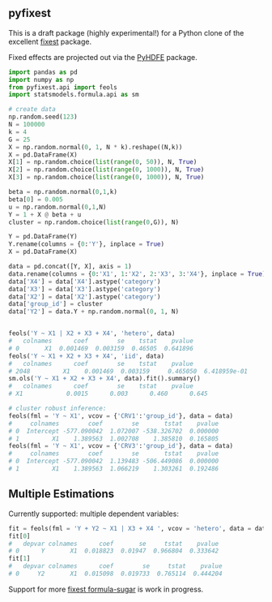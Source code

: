 ## pyfixest

This is a draft package (highly experimental!) for a Python clone of the excellent [fixest](https://github.com/lrberge/fixest) package. 

Fixed effects are projected out via the [PyHDFE](https://github.com/jeffgortmaker/pyhdfe) package. 

```python
import pandas as pd
import numpy as np
from pyfixest.api import feols
import statsmodels.formula.api as sm

# create data
np.random.seed(123)
N = 100000
k = 4
G = 25
X = np.random.normal(0, 1, N * k).reshape((N,k))
X = pd.DataFrame(X)
X[1] = np.random.choice(list(range(0, 50)), N, True)
X[2] = np.random.choice(list(range(0, 1000)), N, True)
X[3] = np.random.choice(list(range(0, 1000)), N, True)

beta = np.random.normal(0,1,k)
beta[0] = 0.005
u = np.random.normal(0,1,N)
Y = 1 + X @ beta + u
cluster = np.random.choice(list(range(0,G)), N)

Y = pd.DataFrame(Y)
Y.rename(columns = {0:'Y'}, inplace = True)
X = pd.DataFrame(X)

data = pd.concat([Y, X], axis = 1)
data.rename(columns = {0:'X1', 1:'X2', 2:'X3', 3:'X4'}, inplace = True)
data['X4'] = data['X4'].astype('category')
data['X3'] = data['X3'].astype('category')
data['X2'] = data['X2'].astype('category')
data['group_id'] = cluster
data['Y2'] = data.Y + np.random.normal(0, 1, N)


feols('Y ~ X1 | X2 + X3 + X4', 'hetero', data)
#   colnames      coef        se    tstat    pvalue
# 0       X1  0.001469  0.003159  0.46505  0.641896
feols('Y ~ X1 + X2 + X3 + X4', 'iid', data)
#   colnames      coef        se    tstat    pvalue
# 2048         X1    0.001469  0.003159     0.465050  6.418959e-01
sm.ols('Y ~ X1 + X2 + X3 + X4', data).fit().summary()
#   colnames      coef        se    tstat    pvalue
# X1            0.0015      0.003      0.460      0.645    

# cluster robust inference: 
feols(fml = 'Y ~ X1', vcov = {'CRV1':'group_id'}, data = data)
#     colnames        coef        se       tstat    pvalue
# 0  Intercept -577.090042  1.072007 -538.326702  0.000000
# 1         X1    1.389563  1.002708    1.385810  0.165805
feols(fml = 'Y ~ X1', vcov = {'CRV3':'group_id'}, data = data)
#     colnames        coef        se       tstat    pvalue
# 0  Intercept -577.090042  1.139483 -506.449086  0.000000
# 1         X1    1.389563  1.066219    1.303261  0.192486
```

## Multiple Estimations

Currently supported: multiple dependent variables: 

```python
fit = feols(fml = 'Y + Y2 ~ X1 | X3 + X4 ', vcov = 'hetero', data = data)
fit[0]
#   depvar colnames      coef       se     tstat    pvalue
# 0      Y       X1  0.018823  0.01947  0.966804  0.333642
fit[1]
#   depvar colnames      coef        se     tstat    pvalue
# 0     Y2       X1  0.015098  0.019733  0.765114  0.444204
```

Support for more [fixest formula-sugar](https://cran.r-project.org/web/packages/fixest/vignettes/multiple_estimations.html) is work in progress.


